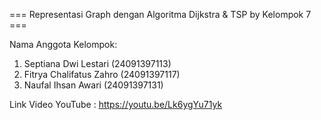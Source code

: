 === Representasi Graph dengan Algoritma Dijkstra & TSP by Kelompok 7 ===

Nama Anggota Kelompok:
1. Septiana Dwi Lestari     (24091397113)
2. Fitrya Chalifatus Zahro  (24091397117)
3. Naufal Ihsan Awari       (24091397131)

Link Video YouTube : https://youtu.be/Lk6ygYu71yk 
